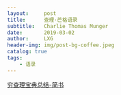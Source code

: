 ```yaml
---
layout:     post
title:      查理·芒格语录
subtitle:   Charlie Thomas Munger
date:       2019-03-02
author:     LXG
header-img: img/post-bg-coffee.jpeg
catalog: true
tags:
    - 语录
---
```


[穷查理宝典总结-简书](https://www.jianshu.com/p/b6cc672f97da)
